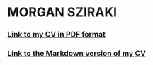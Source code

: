# MORGAN SZIRAKI

### [Link to my CV in PDF format](https://raw.githubusercontent.com/morganism/cv/master/CV.pdf)

### [Link to the Markdown version of my CV](https://github.com/morganism/cv/blob/master/CV.md)
